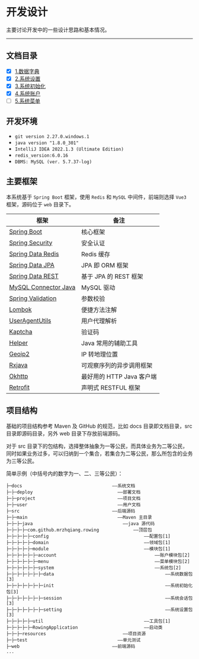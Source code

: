 开发设计
======

主要讨论开发中的一些设计思路和基本情况。

---

## 文档目录

- [x] [1.数据字典](1.data-dict.md)
- [x] [2.系统设置](2.sys-setting.md)
- [x] [3.系统初始化](3.sys-init.md)
- [x] [4.系统账户](4.sys-account.md)
- [ ] [5.系统菜单](5.sys-menu.md)

## 开发环境

- `git version 2.27.0.windows.1`
- `java version "1.8.0_301"`
- `IntelliJ IDEA 2022.1.3 (Ultimate Edition)`
- `redis_version:6.0.16`
- `DBMS: MySQL (ver. 5.7.37-log)`

## 主要框架

本系统基于 `Spring Boot` 框架，使用 `Redis` 和 `MySQL` 中间件，前端则选择 `Vue3` 框架，源码位于 `web` 目录下。

| 框架                                                                    | 备注                 |
|-----------------------------------------------------------------------|--------------------|
| [Spring Boot](https://spring.io/projects/spring-boot)                 | 核心框架               |
| [Spring Security](https://spring.io/projects/spring-security)         | 安全认证               |
| [Spring Data Redis](https://spring.io/projects/spring-data-redis)     | Redis 缓存           |
| [Spring Data JPA](https://spring.io/projects/spring-data-jpa)         | JPA 即 ORM 框架       |
| [Spring Data REST](https://spring.io/projects/spring-data-rest)       | 基于 JPA 的 REST 框架   |
| [MySQL Connector Java](https://dev.mysql.com/doc/connector-j/8.0/en/) | MySQL 驱动           |
| [Spring Validation](https://beanvalidation.org/)                      | 参数校验               |
| [Lombok](https://projectlombok.org/)                                  | 便捷方法注解             |
| [UserAgentUtils](https://www.bitwalker.eu/software/user-agent-utils)  | 用户代理解析             |
| [Kaptcha](https://github.com/mrzhqiang/kaptcha-spring-boot-starter)   | 验证码                |
| [Helper](https://github.com/mrzhqiang/helper)                         | Java 常用的辅助工具       |
| [Geoip2](https://dev.maxmind.com/geoip?lang=en)                       | IP 转地理位置           |
| [Rxjava](https://github.com/ReactiveX/RxJava)                         | 可观察序列的异步调用框架       |
| [Okhttp](https://github.com/square/okhttp)                            | 最好用的 HTTP Java 客户端 |
| [Retrofit](https://github.com/square/retrofit)                        | 声明式 RESTFUL 框架     |

## 项目结构

基础的项目结构参考 Maven 及 GitHub 的规范，比如 docs 目录即文档目录，src 目录即源码目录，另外 web 目录下存放前端源码。

对于 src 目录下的包结构，选择整体抽象为一等公民，而具体业务为二等公民，同时如果业务过多，可以归纳到一个集合，若集合为二等公民，那么所包含的业务为三等公民。

简单示例（中括号内的数字为一、二、三等公民）：

```
├─docs                                  ——系统文档
├─├─deploy                                ——部署文档
├─├─project                               ——项目文档
├─├─user                                  ——用户文档
├─src                                   ——后端源码
├─├─main                                  ——Maven 主目录
├─├─├─java                                  ——java 源代码
├─├─├─├─com.github.mrzhqiang.rowing             ——顶层包
├─├─├─├─├─config                                    ——配置包[1]
├─├─├─├─├─domain                                    ——领域包[1]
├─├─├─├─├─module                                    ——模块包[1]
├─├─├─├─├─├─account                                     ——账户模块包[2]
├─├─├─├─├─├─menu                                        ——菜单模块包[2]
├─├─├─├─├─├─system                                      ——系统包[2]
├─├─├─├─├─├─├─data                                          ——系统数据包[3]
├─├─├─├─├─├─├─init                                          ——系统初始化包[3]
├─├─├─├─├─├─├─session                                       ——系统会话包[3]
├─├─├─├─├─├─├─setting                                       ——系统设置包[3]
├─├─├─├─├─util                                      ——工具包[1]
├─├─├─├─├─RowingApplication                         ——启动类
├─├─├─resources                             ——项目资源
├─├─test                                  ——单元测试
├─web                                   ——前端源码
...
```